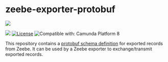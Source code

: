 # zeebe-exporter-protobuf

[![](https://img.shields.io/badge/Community%20Extension-An%20open%20source%20community%20maintained%20project-FF4700)](https://github.com/camunda-community-hub/community)

[![](https://img.shields.io/badge/Lifecycle-Incubating-blue)](https://github.com/Camunda-Community-Hub/community/blob/main/extension-lifecycle.md#incubating-)
[![License](https://img.shields.io/badge/License-Apache%202.0-blue.svg)](https://opensource.org/licenses/Apache-2.0)
![Compatible with: Camunda Platform 8](https://img.shields.io/badge/Compatible%20with-Camunda%20Platform%208-0072Ce)

This repository contains a [protobuf schema definition](https://github.com/zeebe-io/zeebe-exporter-protobuf/blob/master/src/main/proto/schema.proto) for exported records from Zeebe. It can be used by a Zeebe exporter to exchange/transmit exported records.
